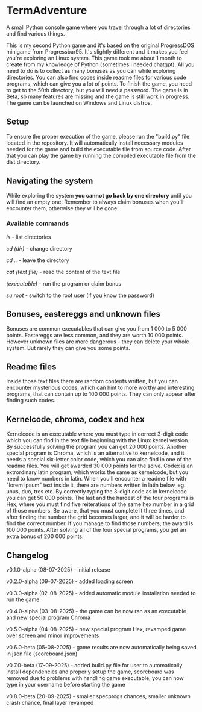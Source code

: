 # TermAdventure
A small Python console game where you travel through a lot of directories and find various things.

This is my second Python game and it's based on the original ProgressDOS minigame from Progressbar95. It's slightly different and it makes you feel you're exploring an Linux system. This game took me about 1 month to create from my knowledge of Python (sometimes i needed chatgpt). All you need to do is to collect as many bonuses as you can while exploring directories. You can also find codes inside readme files for various code programs, which can give you a lot of points. To finish the game, you need to get to the 50th directory, but you will need a password. The game is in Beta, so many features are missing and the game is still work in progress. The game can be launched on Windows and Linux distros.
## Setup
To ensure the proper execution of the game, please run the "build.py" file located in the repository. It will automatically install necessary modules needed for the game and build the executable file from source code. After that you can play the game by running the compiled executable file from the dist directory.
## Navigating the system
While exploring the system **you cannot go back by one directory** until you will find an empty one. Remember to always claim bonuses when you'll encounter them, otherwise they will be gone.
### Available commands
_ls_ - list directories

_cd (dir)_ - change directory

_cd .._ - leave the directory

_cat (text file)_ - read the content of the text file

_(executable)_ - run the program or claim bonus

_su root_ - switch to the root user (if you know the password)
## Bonuses, eastereggs and unknown files
Bonuses are common executables that can give you from 1 000 to 5 000 points. Eastereggs are less common, and they are worth 10 000 points. However unknown files are more dangerous - they can delete your whole system. But rarely they can give you some points.
## Readme files
Inside those text files there are random contents written, but you can encounter mysterious codes, which can hint to more worthy and interesting programs, that can contain up to 100 000 points. They can only appear after finding such codes.
## Kernelcode, chroma, codex and hex
Kernelcode is an executable where you must type in correct 3-digit code which you can find in the text file beginning with the Linux kernel version. By successfully solving the program you can get 20 000 points. Another special program is Chroma, which is an alternative to kernelcode, and it needs a special six-letter color code, which you can also find in one of the readme files. You will get awarded 30 000 points for the solve. Codex is an extrordinary latin program, which works the same as kernelcode, but you need to know numbers in latin. When you'll encounter a readme file with "lorem ipsum" text inside it, there are numbers written in latin below, eg. unus, duo, tres etc. By correctly typing the 3-digit code as in kernelcode you can get 50 000 points. The last and the hardest of the four programs is Hex, where you must find five reiterations of the same hex number in a grid of those numbers. Be aware, that you must complete it three times, and after finding the number the grid becomes larger, and it will be harder to find the correct number. If you manage to find those numbers, the award is 100 000 points. After solving all of the four special programs, you get an extra bonus of 200 000 points.
## Changelog
v0.1.0-alpha (08-07-2025) - initial release

v0.2.0-alpha (09-07-2025) - added loading screen

v0.3.0-alpha (02-08-2025) - added automatic module installation needed to run the game

v0.4.0-alpha (03-08-2025) - the game can be now ran as an executable and new special program Chroma

v0.5.0-alpha (04-08-2025) - new special program Hex, revamped game over screen and minor improvements

v0.6.0-beta (05-08-2025) - game results are now automatically being saved in json file (scoreboard.json)

v0.7.0-beta (17-09-2025) - added build.py file for user to automatically install dependencies and properly setup the game, scoreboard was removed due to problems with handling game executable, you can now type in your username before starting the game

v0.8.0-beta (20-09-2025) - smaller specprogs chances, smaller unknown crash chance, final layer revamped